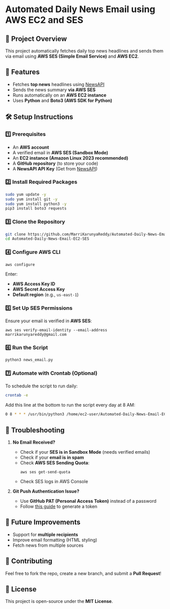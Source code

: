 # Automated Daily News Email using AWS EC2 and SES

## 📌 Project Overview
This project automatically fetches daily top news headlines and sends them via email using **AWS SES (Simple Email Service)** and **AWS EC2**.

## 🚀 Features
- Fetches **top news** headlines using [NewsAPI](https://newsapi.org/)
- Sends the news summary **via AWS SES**
- Runs automatically on an **AWS EC2 instance**
- Uses **Python** and **Boto3 (AWS SDK for Python)**

## 🛠 Setup Instructions

### **1️⃣ Prerequisites**
- An **AWS account**
- A verified email in **AWS SES (Sandbox Mode)**
- An **EC2 instance (Amazon Linux 2023 recommended)**
- A **GitHub repository** (to store your code)
- A **NewsAPI API Key** (Get from [NewsAPI](https://newsapi.org/))

### **2️⃣ Install Required Packages**
```sh
sudo yum update -y
sudo yum install git -y
sudo yum install python3 -y
pip3 install boto3 requests
```

### **3️⃣ Clone the Repository**
```sh
git clone https://github.com/MarriKarunyaReddy/Automated-Daily-News-Email-EC2-SES.git
cd Automated-Daily-News-Email-EC2-SES
```

### **4️⃣ Configure AWS CLI**
```
aws configure
```
Enter:
- **AWS Access Key ID**
- **AWS Secret Access Key**
- **Default region** (e.g., `us-east-1`)

### **5️⃣ Set Up SES Permissions**
Ensure your email is verified in **AWS SES**:
```
aws ses verify-email-identity --email-address marrikarunyareddy@gmail.com
```

### **6️⃣ Run the Script**
```sh
python3 news_email.py
```

### **7️⃣ Automate with Crontab (Optional)**
To schedule the script to run daily:
```sh
crontab -e
```
Add this line at the bottom to run the script every day at 8 AM:
```sh
0 8 * * * /usr/bin/python3 /home/ec2-user/Automated-Daily-News-Email-EC2-SES/news_email.py
```

## 📌 Troubleshooting
1. **No Email Received?**
   - Check if your **SES is in Sandbox Mode** (needs verified emails)
   - Check if your **email is in spam**
   - Check **AWS SES Sending Quota**:
     ```
     aws ses get-send-quota
     ```
   - Check SES logs in AWS Console

2. **Git Push Authentication Issue?**
   - Use **GitHub PAT (Personal Access Token)** instead of a password
   - Follow [this guide](https://docs.github.com/en/authentication/keeping-your-account-and-data-secure/creating-a-personal-access-token) to generate a token

## 📝 Future Improvements
- Support for **multiple recipients**
- Improve email formatting (HTML styling)
- Fetch news from multiple sources

## 🤝 Contributing
Feel free to fork the repo, create a new branch, and submit a **Pull Request**!

## 📄 License
This project is open-source under the **MIT License**.

